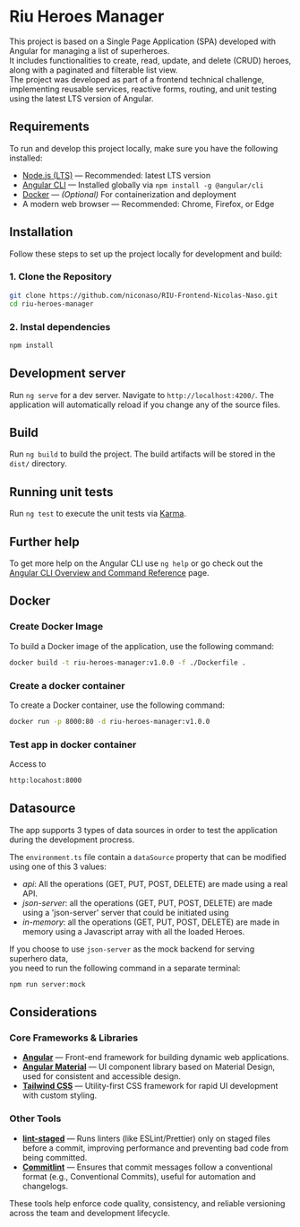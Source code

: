 # Riu Heroes Manager

This project is based on a Single Page Application (SPA) developed with Angular for managing a list of superheroes.  
It includes functionalities to create, read, update, and delete (CRUD) heroes, along with a paginated and filterable list view.  
The project was developed as part of a frontend technical challenge, implementing reusable services, reactive forms, routing, and unit testing using the latest LTS version of Angular.

## Requirements

To run and develop this project locally, make sure you have the following installed:

- [Node.js (LTS)](https://nodejs.org/) — Recommended: latest LTS version
- [Angular CLI](https://angular.io/cli) — Installed globally via `npm install -g @angular/cli`
- [Docker](https://www.docker.com/) — _(Optional)_ For containerization and deployment
- A modern web browser — Recommended: Chrome, Firefox, or Edge

## Installation

Follow these steps to set up the project locally for development and build:

### 1. Clone the Repository

```bash
git clone https://github.com/niconaso/RIU-Frontend-Nicolas-Naso.git
cd riu-heroes-manager
```

### 2. Instal dependencies

```bash
npm install
```

## Development server

Run `ng serve` for a dev server. Navigate to `http://localhost:4200/`. The application will automatically reload if you change any of the source files.

## Build

Run `ng build` to build the project. The build artifacts will be stored in the `dist/` directory.

## Running unit tests

Run `ng test` to execute the unit tests via [Karma](https://karma-runner.github.io).

## Further help

To get more help on the Angular CLI use `ng help` or go check out the [Angular CLI Overview and Command Reference](https://angular.dev/tools/cli) page.

## Docker

### Create Docker Image

To build a Docker image of the application, use the following command:

```bash
docker build -t riu-heroes-manager:v1.0.0 -f ./Dockerfile .

```

### Create a docker container

To create a Docker container, use the following command:

```bash
docker run -p 8000:80 -d riu-heroes-manager:v1.0.0
```

### Test app in docker container

Access to

```bash
http:locahost:8000
```

## Datasource

The app supports 3 types of data sources in order to test the application during the development procress.

The `environment.ts` file contain a `dataSource` property that can be modified using one of this 3 values:

- _api_: All the operations (GET, PUT, POST, DELETE) are made using a real API.
- _json-server_: all the operations (GET, PUT, POST, DELETE) are made using a 'json-server' server that could be initiated using
- _in-memory_: all the operations (GET, PUT, POST, DELETE) are made in memory using a Javascript array with all the loaded Heroes.

If you choose to use `json-server` as the mock backend for serving superhero data,  
you need to run the following command in a separate terminal:

```bash
npm run server:mock
```

## Considerations

### Core Frameworks & Libraries

- [**Angular**](https://angular.io/) — Front-end framework for building dynamic web applications.
- [**Angular Material**](https://material.angular.io/) — UI component library based on Material Design, used for consistent and accessible design.
- [**Tailwind CSS**](https://tailwindcss.com/) — Utility-first CSS framework for rapid UI development with custom styling.

### Other Tools

- [**lint-staged**](https://github.com/okonet/lint-staged) — Runs linters (like ESLint/Prettier) only on staged files before a commit, improving performance and preventing bad code from being committed.
- [**Commitlint**](https://commitlint.js.org/) — Ensures that commit messages follow a conventional format (e.g., Conventional Commits), useful for automation and changelogs.

These tools help enforce code quality, consistency, and reliable versioning across the team and development lifecycle.
